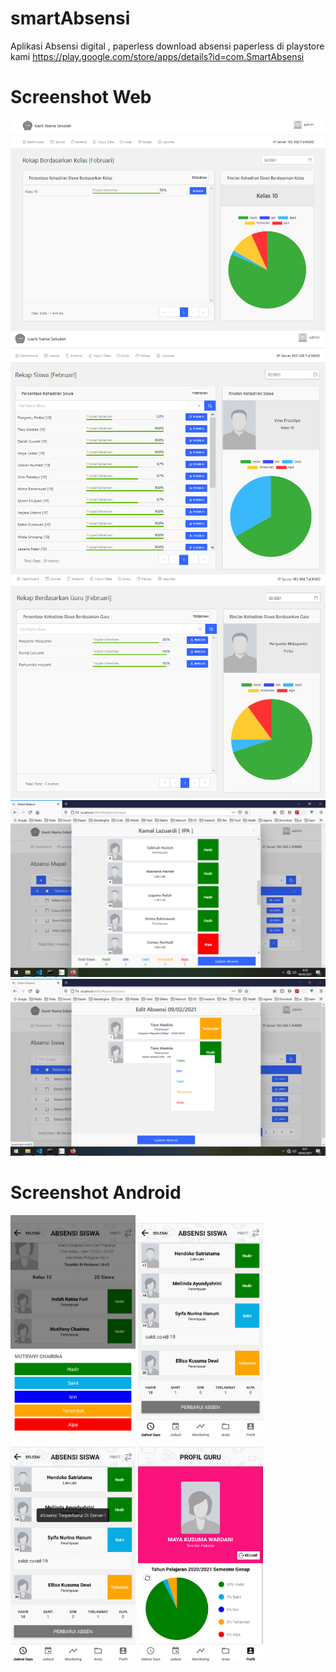 # smartAbsensi
Aplikasi Absensi digital , paperless
download absensi paperless di playstore kami 
https://play.google.com/store/apps/details?id=com.SmartAbsensi
# Screenshot Web
![](https://github.com/bisanedev/smartAbsensi/blob/main/screenshoot/rekapKelas.png?raw=true)
![](https://github.com/bisanedev/smartAbsensi/blob/main/screenshoot/rekapSiswa.png?raw=true)
![](https://github.com/bisanedev/smartAbsensi/blob/main/screenshoot/rekapGuru.png?raw=true)
![](https://github.com/bisanedev/smartAbsensi/blob/main/screenshoot/absensiLihatSiswa.png?raw=true)
![](https://github.com/bisanedev/smartAbsensi/blob/main/screenshoot/auditabsensiSiswa.png?raw=true)
# Screenshot Android
<img src="https://github.com/bisanedev/smartAbsensi/blob/main/screenshoot/Screenshot_1613217274.png?raw=true" width="200">
<img src="https://github.com/bisanedev/smartAbsensi/blob/main/screenshoot/Screenshot_1613221517.png?raw=true" width="200">
<img src="https://github.com/bisanedev/smartAbsensi/blob/main/screenshoot/Screenshot_1613221520.png?raw=true" width="200">
<img src="https://github.com/bisanedev/smartAbsensi/blob/main/screenshoot/Screenshot_1613221606.png?raw=true" width="200">
